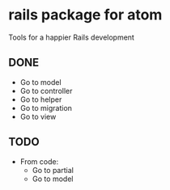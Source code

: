 # rails package for atom

Tools for a happier Rails development

## DONE

* Go to model
* Go to controller
* Go to helper
* Go to migration
* Go to view


## TODO

* From code:
  * Go to partial
  * Go to model
